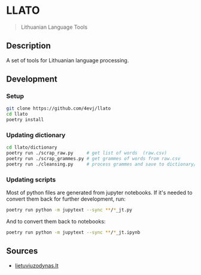 # LLATO 

> Lithuanian Language Tools

## Description

A set of tools for Lithuanian language processing.

## Development

### Setup

```bash
git clone https://github.com/4evj/llato
cd llato
poetry install
``` 

### Updating dictionary

```bash
cd llato/dictionary
poetry run ./scrap_raw.py     # get list of words  (raw.csv)
poetry run ./scrap_grammes.py # get grammes of words from raw.csv
poetry run ./cleansing.py     # process grammes and save to dictionary/
```

### Updating scripts
Most of python files are generated from jupyter notebooks. If it's needed to convert them back for further development, run:

```bash
poetry run python -m jupytext --sync **/*_jt.py
```

And to convert them back to notebooks:

```bash
poetry run python -m jupytext --sync **/*_jt.ipynb
```

## Sources

- [lietuviuzodynas.lt](https://lietuviuzodynas.lt/)
